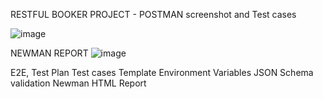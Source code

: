 RESTFUL BOOKER PROJECT - POSTMAN screenshot and Test cases

![image](https://github.com/MuthuparvathiMuthukrishnan/API_Postman_ProjectCollections/assets/159878535/90760e93-d691-4f58-94dc-de636ed552c0)

NEWMAN REPORT
![image](https://github.com/MuthuparvathiMuthukrishnan/API_Postman_ProjectCollections/assets/159878535/4313c50e-2a1a-43de-8a14-ebb72fbd9f11)


E2E, Test Plan
Test cases Template
Environment Variables
JSON Schema validation
Newman HTML Report


